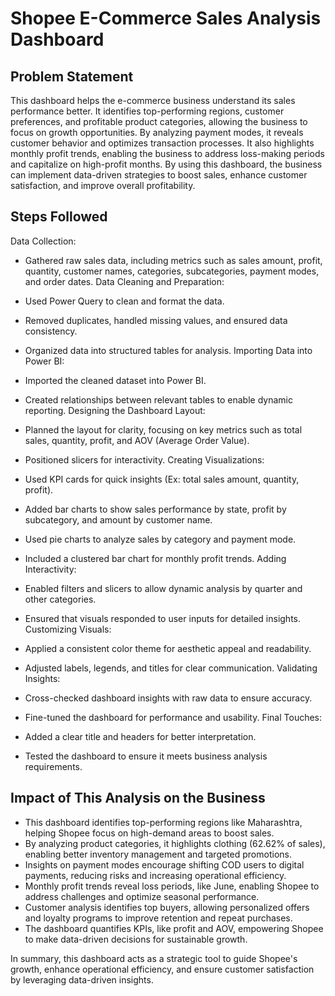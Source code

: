 
# Shopee E-Commerce Sales Analysis Dashboard

## Problem Statement

This dashboard helps the e-commerce business understand its sales performance better. It identifies top-performing regions, customer preferences, and profitable product categories, allowing the business to focus on growth opportunities. By analyzing payment modes, it reveals customer behavior and optimizes transaction processes. It also highlights monthly profit trends, enabling the business to address loss-making periods and capitalize on high-profit months. By using this dashboard, the business can implement data-driven strategies to boost sales, enhance customer satisfaction, and improve overall profitability.

## Steps Followed

Data Collection:
- Gathered raw sales data, including metrics such as sales amount, profit, quantity, customer names, categories, subcategories, payment modes, and order dates.
Data Cleaning and Preparation:
- Used Power Query to clean and format the data.
- Removed duplicates, handled missing values, and ensured data consistency.
- Organized data into structured tables for analysis.
Importing Data into Power BI:

- Imported the cleaned dataset into Power BI.
- Created relationships between relevant tables to enable dynamic reporting.
Designing the Dashboard Layout:

- Planned the layout for clarity, focusing on key metrics such as total sales, quantity, profit, and AOV (Average Order Value).
- Positioned slicers for interactivity.
Creating Visualizations:

- Used KPI cards for quick insights (Ex: total sales amount, quantity, profit).
- Added bar charts to show sales performance by state, profit by subcategory, and amount by customer name.
- Used pie charts to analyze sales by category and payment mode.
- Included a clustered bar chart for monthly profit trends.
Adding Interactivity:

- Enabled filters and slicers to allow dynamic analysis by quarter and other categories.
- Ensured that visuals responded to user inputs for detailed insights.
Customizing Visuals:

- Applied a consistent color theme for aesthetic appeal and readability.
- Adjusted labels, legends, and titles for clear communication.
Validating Insights:

- Cross-checked dashboard insights with raw data to ensure accuracy.
- Fine-tuned the dashboard for performance and usability.
Final Touches:

- Added a clear title and headers for better interpretation.
- Tested the dashboard to ensure it meets business analysis requirements.

## Impact of This Analysis on the Business

- This dashboard identifies top-performing regions like Maharashtra, helping Shopee focus on high-demand areas to boost sales.
- By analyzing product categories, it highlights clothing (62.62% of sales), enabling better inventory management and targeted promotions.
- Insights on payment modes encourage shifting COD users to digital payments, reducing risks and increasing operational efficiency.
- Monthly profit trends reveal loss periods, like June, enabling Shopee to address challenges and optimize seasonal performance.
- Customer analysis identifies top buyers, allowing personalized offers and loyalty programs to improve retention and repeat purchases.
- The dashboard quantifies KPIs, like profit and AOV, empowering Shopee to make data-driven decisions for sustainable growth.

In summary, this dashboard acts as a strategic tool to guide Shopee's growth, enhance operational efficiency, and ensure customer satisfaction by leveraging data-driven insights.
